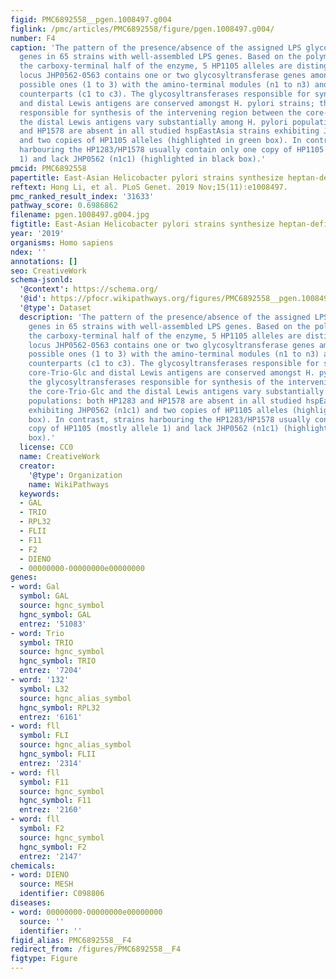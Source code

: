 ```yaml
---
figid: PMC6892558__pgen.1008497.g004
figlink: /pmc/articles/PMC6892558/figure/pgen.1008497.g004/
number: F4
caption: 'The pattern of the presence/absence of the assigned LPS glycosyltransferase
  genes in 65 strains with well-assembled LPS genes. Based on the polymorphism of
  the carboxy-terminal half of the enzyme, 5 HP1105 alleles are distinguished. The
  locus JHP0562-0563 contains one or two glycosyltransferase genes among the three
  possible ones (1 to 3) with the amino-terminal modules (n1 to n3) and the carboxy-terminal
  counterparts (c1 to c3). The glycosyltransferases responsible for synthesis of core-Trio-Glc
  and distal Lewis antigens are conserved amongst H. pylori strains; the glycosyltransferases
  responsible for synthesis of the intervening region between the core-Trio-Glc and
  the distal Lewis antigens vary substantially among H. pylori populations: both HP1283
  and HP1578 are absent in all studied hspEastAsia strains exhibiting JHP0562 (n1c1)
  and two copies of HP1105 alleles (highlighted in green box). In contrast, strains
  harbouring the HP1283/HP1578 usually contain only one copy of HP1105 (mostly allele
  1) and lack JHP0562 (n1c1) (highlighted in black box).'
pmcid: PMC6892558
papertitle: East-Asian Helicobacter pylori strains synthesize heptan-deficient lipopolysaccharide.
reftext: Hong Li, et al. PLoS Genet. 2019 Nov;15(11):e1008497.
pmc_ranked_result_index: '31633'
pathway_score: 0.6986862
filename: pgen.1008497.g004.jpg
figtitle: East-Asian Helicobacter pylori strains synthesize heptan-deficient lipopolysaccharide
year: '2019'
organisms: Homo sapiens
ndex: ''
annotations: []
seo: CreativeWork
schema-jsonld:
  '@context': https://schema.org/
  '@id': https://pfocr.wikipathways.org/figures/PMC6892558__pgen.1008497.g004.html
  '@type': Dataset
  description: 'The pattern of the presence/absence of the assigned LPS glycosyltransferase
    genes in 65 strains with well-assembled LPS genes. Based on the polymorphism of
    the carboxy-terminal half of the enzyme, 5 HP1105 alleles are distinguished. The
    locus JHP0562-0563 contains one or two glycosyltransferase genes among the three
    possible ones (1 to 3) with the amino-terminal modules (n1 to n3) and the carboxy-terminal
    counterparts (c1 to c3). The glycosyltransferases responsible for synthesis of
    core-Trio-Glc and distal Lewis antigens are conserved amongst H. pylori strains;
    the glycosyltransferases responsible for synthesis of the intervening region between
    the core-Trio-Glc and the distal Lewis antigens vary substantially among H. pylori
    populations: both HP1283 and HP1578 are absent in all studied hspEastAsia strains
    exhibiting JHP0562 (n1c1) and two copies of HP1105 alleles (highlighted in green
    box). In contrast, strains harbouring the HP1283/HP1578 usually contain only one
    copy of HP1105 (mostly allele 1) and lack JHP0562 (n1c1) (highlighted in black
    box).'
  license: CC0
  name: CreativeWork
  creator:
    '@type': Organization
    name: WikiPathways
  keywords:
  - GAL
  - TRIO
  - RPL32
  - FLII
  - F11
  - F2
  - DIENO
  - 00000000-00000000e00000000
genes:
- word: Gal
  symbol: GAL
  source: hgnc_symbol
  hgnc_symbol: GAL
  entrez: '51083'
- word: Trio
  symbol: TRIO
  source: hgnc_symbol
  hgnc_symbol: TRIO
  entrez: '7204'
- word: '132'
  symbol: L32
  source: hgnc_alias_symbol
  hgnc_symbol: RPL32
  entrez: '6161'
- word: fll
  symbol: FLI
  source: hgnc_alias_symbol
  hgnc_symbol: FLII
  entrez: '2314'
- word: fll
  symbol: F11
  source: hgnc_symbol
  hgnc_symbol: F11
  entrez: '2160'
- word: fll
  symbol: F2
  source: hgnc_symbol
  hgnc_symbol: F2
  entrez: '2147'
chemicals:
- word: DIENO
  source: MESH
  identifier: C098806
diseases:
- word: 00000000-00000000e00000000
  source: ''
  identifier: ''
figid_alias: PMC6892558__F4
redirect_from: /figures/PMC6892558__F4
figtype: Figure
---
```

